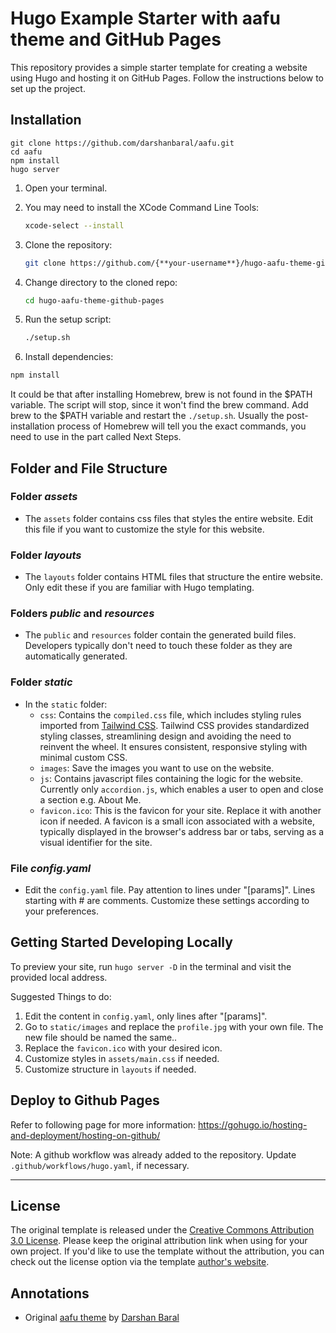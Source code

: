 # Hugo Example Starter with aafu theme and GitHub Pages

This repository provides a simple starter template for creating a website using Hugo and hosting it on GitHub Pages. Follow the instructions below to set up the project.

## Installation

```shell
git clone https://github.com/darshanbaral/aafu.git
cd aafu
npm install
hugo server
```

1. Open your terminal.
2. You may need to install the XCode Command Line Tools:

   ```bash
   xcode-select --install
   ```

3. Clone the repository:

   ```bash
   git clone https://github.com/{**your-username**}/hugo-aafu-theme-github-pages.git
   ```

4. Change directory to the cloned repo:

   ```bash
   cd hugo-aafu-theme-github-pages
   ```

5. Run the setup script:

   ```bash
   ./setup.sh
   ```

6. Install dependencies:

  ```bash
  npm install
  ```

It could be that after installing Homebrew, brew is not found in the $PATH variable. The script will stop, since it won't find the brew command. Add brew to the $PATH variable and restart the `./setup.sh`. Usually the post-installation process of Homebrew will tell you the exact commands, you need to use in the part called Next Steps.

## Folder and File Structure

### Folder *assets*

- The `assets` folder contains css files that styles the entire website. Edit this file if you want to customize the style for this website.

### Folder *layouts*

- The `layouts` folder contains HTML files that structure the entire website. Only edit these if you are familiar with Hugo templating.

### Folders *public* and *resources*

- The `public` and `resources` folder contain the generated build files. Developers typically don't need to touch these folder as they are automatically generated.

### Folder *static*

- In the `static` folder:
  - `css`: Contains the `compiled.css` file, which includes styling rules imported from [Tailwind CSS](https://tailwindcss.com/). Tailwind CSS provides standardized styling classes, streamlining design and avoiding the need to reinvent the wheel. It ensures consistent, responsive styling with minimal custom CSS.
  - `images`: Save the images you want to use on the website.
  - `js`: Contains javascript files containing the logic for the website. Currently only `accordion.js`, which enables a user to open and close a section e.g. About Me.
  - `favicon.ico`: This is the favicon for your site. Replace it with another icon if needed. A favicon is a small icon associated with a website, typically displayed in the browser's address bar or tabs, serving as a visual identifier for the site.

### File *config.yaml*

- Edit the `config.yaml` file. Pay attention to lines under "[params]". Lines starting with # are comments. Customize these settings according to your preferences.

## Getting Started Developing Locally

To preview your site, run `hugo server -D` in the terminal and visit the provided local address.

Suggested Things to do:

1. Edit the content in `config.yaml`, only lines after "[params]".
2. Go to `static/images` and replace the `profile.jpg` with your own file. The new file should be named the same..
3. Replace the `favicon.ico` with your desired icon.
4. Customize styles in `assets/main.css` if needed.
5. Customize structure in `layouts` if needed.

## Deploy to Github Pages

Refer to following page for more information: https://gohugo.io/hosting-and-deployment/hosting-on-github/

Note: A github workflow was already added to the repository. Update `.github/workflows/hugo.yaml`, if necessary.

----------------------------------------------------------------------------

## License

The original template is released under the [Creative Commons Attribution 3.0 License](//github.com/escalate/hugo-split-theme/blob/master/LICENSE.md). Please keep the original attribution link when using for your own project. If you'd like to use the template without the attribution, you can check out the license option via the template [author's website](//onepagelove.com/split).

## Annotations

- Original [aafu theme](https://themes.gohugo.io/themes/aafu/) by [Darshan Baral](https://darshanbaral.com/)
